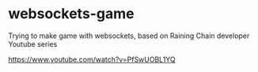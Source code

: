 # websockets-game

Trying to make game with websockets, based on Raining Chain developer Youtube series

https://www.youtube.com/watch?v=PfSwUOBL1YQ
